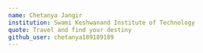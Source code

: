 ```yaml
---
name: Chetanya Jangir
institution: Swami Keshwanand Institute of Technology
quote: Travel and find your destiny
github_user: chetanya189189189
---
```

